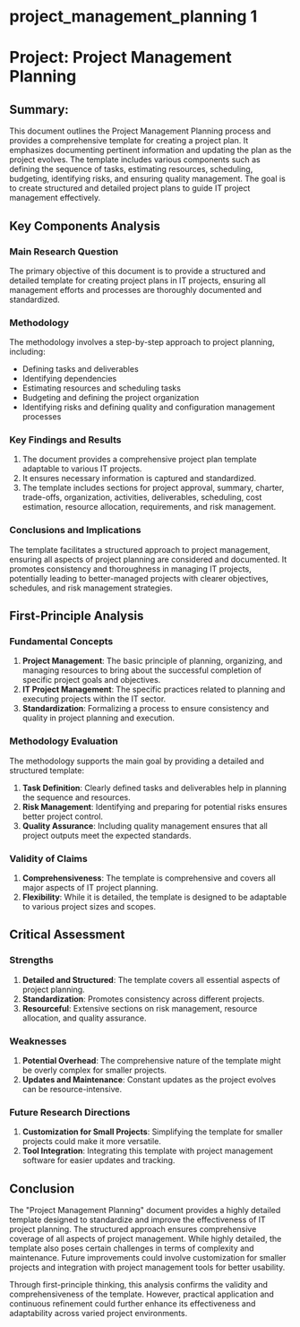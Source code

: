 # project_management_planning 1

# Project: Project Management Planning

## Summary:
This document outlines the Project Management Planning process and provides a comprehensive template for creating a project plan. It emphasizes documenting pertinent information and updating the plan as the project evolves. The template includes various components such as defining the sequence of tasks, estimating resources, scheduling, budgeting, identifying risks, and ensuring quality management. The goal is to create structured and detailed project plans to guide IT project management effectively.

## Key Components Analysis

### Main Research Question
The primary objective of this document is to provide a structured and detailed template for creating project plans in IT projects, ensuring all management efforts and processes are thoroughly documented and standardized.

### Methodology
The methodology involves a step-by-step approach to project planning, including:
- Defining tasks and deliverables
- Identifying dependencies
- Estimating resources and scheduling tasks
- Budgeting and defining the project organization
- Identifying risks and defining quality and configuration management processes

### Key Findings and Results
1. The document provides a comprehensive project plan template adaptable to various IT projects.
2. It ensures necessary information is captured and standardized.
3. The template includes sections for project approval, summary, charter, trade-offs, organization, activities, deliverables, scheduling, cost estimation, resource allocation, requirements, and risk management.

### Conclusions and Implications
The template facilitates a structured approach to project management, ensuring all aspects of project planning are considered and documented. It promotes consistency and thoroughness in managing IT projects, potentially leading to better-managed projects with clearer objectives, schedules, and risk management strategies.

## First-Principle Analysis

### Fundamental Concepts
1. **Project Management**: The basic principle of planning, organizing, and managing resources to bring about the successful completion of specific project goals and objectives.
2. **IT Project Management**: The specific practices related to planning and executing projects within the IT sector.
3. **Standardization**: Formalizing a process to ensure consistency and quality in project planning and execution.

### Methodology Evaluation
The methodology supports the main goal by providing a detailed and structured template:
1. **Task Definition**: Clearly defined tasks and deliverables help in planning the sequence and resources.
2. **Risk Management**: Identifying and preparing for potential risks ensures better project control.
3. **Quality Assurance**: Including quality management ensures that all project outputs meet the expected standards.

### Validity of Claims
1. **Comprehensiveness**: The template is comprehensive and covers all major aspects of IT project planning.
2. **Flexibility**: While it is detailed, the template is designed to be adaptable to various project sizes and scopes.

## Critical Assessment

### Strengths
1. **Detailed and Structured**: The template covers all essential aspects of project planning.
2. **Standardization**: Promotes consistency across different projects.
3. **Resourceful**: Extensive sections on risk management, resource allocation, and quality assurance.

### Weaknesses
1. **Potential Overhead**: The comprehensive nature of the template might be overly complex for smaller projects.
2. **Updates and Maintenance**: Constant updates as the project evolves can be resource-intensive.

### Future Research Directions
1. **Customization for Small Projects**: Simplifying the template for smaller projects could make it more versatile.
2. **Tool Integration**: Integrating this template with project management software for easier updates and tracking.

## Conclusion

The "Project Management Planning" document provides a highly detailed template designed to standardize and improve the effectiveness of IT project planning. The structured approach ensures comprehensive coverage of all aspects of project management. While highly detailed, the template also poses certain challenges in terms of complexity and maintenance. Future improvements could involve customization for smaller projects and integration with project management tools for better usability.

Through first-principle thinking, this analysis confirms the validity and comprehensiveness of the template. However, practical application and continuous refinement could further enhance its effectiveness and adaptability across varied project environments.